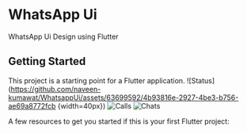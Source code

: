 # WhatsApp Ui

WhatsApp Ui Design using Flutter

## Getting Started

This project is a starting point for a Flutter application.
![Status](https://github.com/naveen-kumawat/WhatsappUi/assets/63699592/4b93816e-2927-4be3-b756-ae69a8772fcb {width=40px})
![Calls](https://github.com/naveen-kumawat/WhatsappUi/assets/63699592/bbefbbe6-7c0e-40e7-a450-fd8b03cbd221)
![Chats](https://github.com/naveen-kumawat/WhatsappUi/assets/63699592/185e75d2-67fc-4006-a4fa-609b6fc8c717)


A few resources to get you started if this is your first Flutter project:


